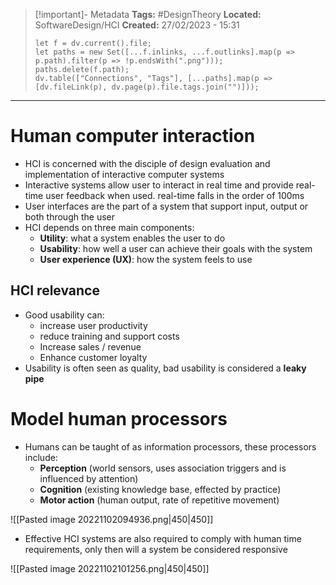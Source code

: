 
> [!important]- Metadata
> **Tags:** #DesignTheory 
> **Located:** SoftwareDesign/HCI
> **Created:** 27/02/2023 - 15:31
> ```dataviewjs
> let f = dv.current().file;
> let paths = new Set([...f.inlinks, ...f.outlinks].map(p => p.path).filter(p => !p.endsWith(".png")));
> paths.delete(f.path);
> dv.table(["Connections", "Tags"], [...paths].map(p => [dv.fileLink(p), dv.page(p).file.tags.join("")]));
> ```

___
# Human computer interaction
- HCI is concerned with the disciple of design evaluation and implementation of interactive computer systems 
- Interactive systems allow user to interact in real time and provide real-time user feedback when used. real-time falls in the order of 100ms 
- User interfaces are the part of a system that support input, output or both through the user
- HCI depends on three main components:
    - **Utility**: what a system enables the user to do 
    - **Usability**: how well a user can achieve their goals with the system 
    - **User experience (UX)**: how the system feels to use 
## HCI relevance
- Good usability can:
    - increase user productivity 
    - reduce training and support costs 
    - Increase sales / revenue 
    - Enhance customer loyalty
- Usability is often seen as quality, bad usability is considered a **leaky pipe**
# Model human processors 
- Humans can be taught of as information processors, these processors include:
    - **Perception** (world sensors, uses association triggers and is influenced by attention)
    - **Cognition** (existing knowledge base, effected by practice)
    - **Motor action** (human output, rate of repetitive movement)


![[Pasted image 20221102094936.png|450|450]]

- Effective HCI systems are also required to comply with human time requirements, only then will a system be considered responsive

![[Pasted image 20221102101256.png|450|450]]
